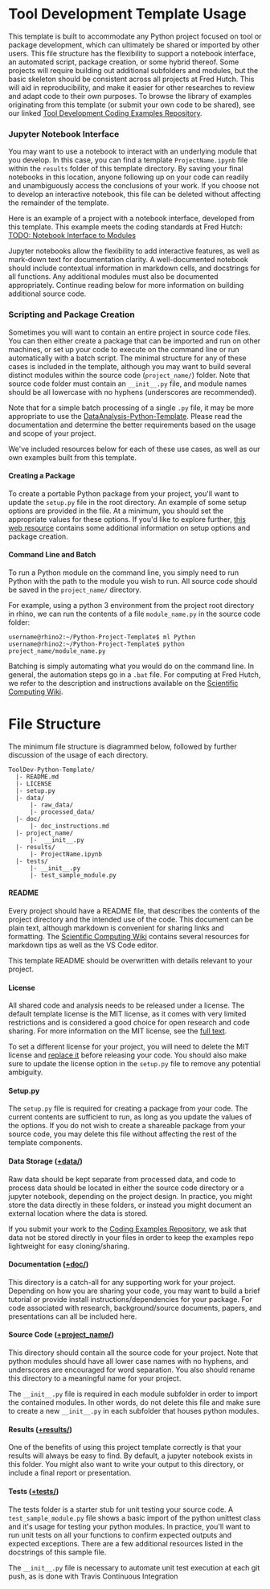 # Tool Development Template Usage

This template is built to accommodate any Python project focused on tool or package development, which can ultimately be shared or imported by other users. This file structure has the flexibility to support a notebook interface, an automated script, package creation, or some hybrid thereof. Some projects will require building out additional subfolders and modules, but the basic skeleton should be consistent across all projects at Fred Hutch. This will aid in reproducibility, and make it easier for other researches to review and adapt code to their own purposes. To browse the library of examples originating from this template (or submit your own code to be shared), see our linked [Tool Development Coding Examples Repository](https://github.com/FredHutch/wiki-code-examples/tool-development).

### Jupyter Notebook Interface

You may want to use a notebook to interact with an underlying module that you develop. In this case, you can find a template `ProjectName.ipynb` file within the `results` folder of this template directory. By saving your final notebooks in this location, anyone following up on your code can readily and unambiguously access the conclusions of your work. If you choose not to develop an interactive notebook, this file can be deleted without affecting the remainder of the template.

Here is an example of a project with a notebook interface, developed from this template. This example meets the coding standards at Fred Hutch: [TODO: Notebook Interface to Modules](https://github.com/FredHutch/wiki-code-examples)

Jupyter notebooks allow the flexibility to add interactive features, as well as mark-down text for documentation clarity. A well-documented notebook should include contextual information in markdown cells, and docstrings for all functions. Any additional modules must also be documented appropriately. Continue reading below for more information on building additional source code.

### Scripting and Package Creation

Sometimes you will want to contain an entire project in source code files. You can then either create a package that can be imported and run on other machines, or set up your code to execute on the command line or run automatically with a batch script. The minimal structure for any of these cases is included in the template, although you may want to build several distinct modules within the source code (`project_name/`) folder. Note that source code folder must contain an `__init__.py` file, and module names should be all lowercase with no hyphens (underscores are recommended).

Note that for a simple batch processing of a single `.py` file, it may be more appropriate to use the [DataAnalysis-Python-Template](../DataAnalysis-Python-Template/). Please read the documentation and determine the better requirements based on the usage and scope of your project.

We've included resources below for each of these use cases, as well as our own examples built from this template.

#### Creating a Package

To create a portable Python package from your project, you'll want to update the `setup.py` file in the root directory. An example of some setup options are provided in the file. At a minimum, you should set the appropriate values for these options. If you'd like to explore further, [this web resource](https://python-packaging.readthedocs.io/en/latest/index.html) contains some additional information on setup options and package creation.

#### Command Line and Batch

To run a Python module on the command line, you simply need to run Python with the path to the module you wish to run. All source code should be saved in the `project_name/` directory.

For example, using a python 3 environment from the project root directory in rhino, we can run the contents of a file `module_name.py` in the source code folder:
```
username@rhino2:~/Python-Project-Template$ ml Python
username@rhino2:~/Python-Project-Template$ python project_name/module_name.py
```
Batching is simply automating what you would do on the command line. In general, the automation steps go in a `.bat` file. For computing at Fred Hutch, we refer to the description and instructions available on the [Scientific Computing Wiki](https://sciwiki.fredhutch.org/scicomputing/compute_jobs/).

# File Structure

The minimum file structure is diagrammed below, followed by further discussion of the usage of each directory.
```
ToolDev-Python-Template/
  |- README.md
  |- LICENSE
  |- setup.py
  |- data/
      |- raw_data/
      |- processed_data/
  |- doc/
      |- doc_instructions.md
  |- project_name/
      |-  __init__.py
  |- results/
      |- ProjectName.ipynb
  |- tests/
      |- __init__.py
      |- test_sample_module.py
```

#### README

Every project should have a README file, that describes the contents of the project directory and the intended use of the code. This document can be plain text, although markdown is convenient for sharing links and formatting. The [Scientific Computing Wiki](https://sciwiki.fredhutch.org/compdemos/vscode_markdown_howto/) contains several resources for markdown tips as well as the VS Code editor.

This template README should be overwritten with details relevant to your project. 

#### License

All shared code and analysis needs to be released under a license. The default template license is the MIT license, as it comes with very limited restrictions and is considered a good choice for open research and code sharing. For more information on the MIT license, see the [full text](https://opensource.org/licenses/MIT). 

To set a different license for your project, you will need to delete the MIT license and [replace it](https://help.github.com/en/articles/adding-a-license-to-a-repository) before releasing your code. You should also make sure to update the license option in the `setup.py` file to remove any potential ambiguity.

#### Setup.py

The `setup.py` file is required for creating a package from your code. The current contents are sufficient to run, as long as you update the values of the options. If you do not wish to create a shareable package from your source code, you may delete this file without affecting the rest of the template components.

#### Data Storage ([+data/](data/))

Raw data should be kept separate from processed data, and code to process data should be located in either the source code directory or a jupyter notebook, depending on the project design. In practice, you might store the data directly in these folders, or instead you might document an external location where the data is stored. 

If you submit your work to the [Coding Examples Repository](https://github.com/FredHutch/wiki-code-examples), we ask that data not be stored directly in your files in order to keep the examples repo lightweight for easy cloning/sharing. 

#### Documentation ([+doc/](doc/))

This directory is a catch-all for any supporting work for your project. Depending on how you are sharing your code, you may want to build a brief tutorial or provide install instructions/dependencies for your package. For code associated with research, background/source documents, papers, and presentations can all be included here.

#### Source Code ([+project_name/](project_name/))

This directory should contain all the source code for your project. Note that python modules should have all lower case names with no hyphens, and underscores are encouraged for word separation. You also should rename this directory to a meaningful name for your project. 

The `__init__.py` file is required in each module subfolder in order to import the contained modules. In other words, do not delete this file and make sure to create a new `__init__.py` in each subfolder that houses python modules.

#### Results ([+results/](results/))

One of the benefits of using this project template correctly is that your results will always be easy to find. By default, a jupyter notebook exists in this folder. You might also want to write your output to this directory, or include a final report or presentation.

#### Tests ([+tests/](tests/))

The tests folder is a starter stub for unit testing your source code. A `test_sample_module.py` file shows a basic import of the python unittest class and it's usage for testing your python modules. In practice, you'll want to run unit tests on all your functions to confirm expected outputs and expected exceptions. There are a few additional resources listed in the docstrings of this sample file. 

The `__init__.py` file is necessary to automate unit test execution at each git push, as is done with Travis Continuous Integration
